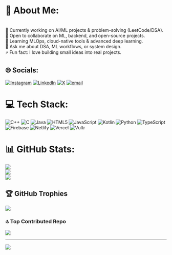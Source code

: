 # 💫 About Me:
<br>🔭 Currently working on AI/ML projects & problem-solving (LeetCode/DSA).<br>🤝 Open to collaborate on ML, backend, and open-source projects.<br>🌱 Learning MLOps, cloud-native tools & advanced deep learning.<br>💬 Ask me about DSA, ML workflows, or system design.<br>⚡ Fun fact: I love building small ideas into real projects.<br>


## 🌐 Socials:
[![Instagram](https://img.shields.io/badge/Instagram-%23E4405F.svg?logo=Instagram&logoColor=white)](https://instagram.com/https://www.instagram.com/_kartikxgupta_/) [![LinkedIn](https://img.shields.io/badge/LinkedIn-%230077B5.svg?logo=linkedin&logoColor=white)](https://linkedin.com/in/https://www.linkedin.com/in/-kartik-gupta-/) [![X](https://img.shields.io/badge/X-black.svg?logo=X&logoColor=white)](https://x.com/https://x.com/s2908kg) [![email](https://img.shields.io/badge/Email-D14836?logo=gmail&logoColor=white)](mailto:sovereign.x.kartik@gmail.com) 

# 💻 Tech Stack:
![C++](https://img.shields.io/badge/c++-%2300599C.svg?style=flat&logo=c%2B%2B&logoColor=white) ![C](https://img.shields.io/badge/c-%2300599C.svg?style=flat&logo=c&logoColor=white) ![Java](https://img.shields.io/badge/java-%23ED8B00.svg?style=flat&logo=openjdk&logoColor=white) ![HTML5](https://img.shields.io/badge/html5-%23E34F26.svg?style=flat&logo=html5&logoColor=white) ![JavaScript](https://img.shields.io/badge/javascript-%23323330.svg?style=flat&logo=javascript&logoColor=%23F7DF1E) ![Kotlin](https://img.shields.io/badge/kotlin-%237F52FF.svg?style=flat&logo=kotlin&logoColor=white) ![Python](https://img.shields.io/badge/python-3670A0?style=flat&logo=python&logoColor=ffdd54) ![TypeScript](https://img.shields.io/badge/typescript-%23007ACC.svg?style=flat&logo=typescript&logoColor=white) ![Firebase](https://img.shields.io/badge/firebase-%23039BE5.svg?style=flat&logo=firebase) ![Netlify](https://img.shields.io/badge/netlify-%23000000.svg?style=flat&logo=netlify&logoColor=#00C7B7) ![Vercel](https://img.shields.io/badge/vercel-%23000000.svg?style=flat&logo=vercel&logoColor=white) ![Vultr](https://img.shields.io/badge/Vultr-007BFC.svg?style=flat&logo=vultr)
# 📊 GitHub Stats:
![](https://github-readme-stats.vercel.app/api?username=kartikcseai&theme=dark&hide_border=false&include_all_commits=true&count_private=true)<br/>
![](https://nirzak-streak-stats.vercel.app/?user=kartikcseai&theme=dark&hide_border=false)<br/>
![](https://github-readme-stats.vercel.app/api/top-langs/?username=kartikcseai&theme=dark&hide_border=false&include_all_commits=true&count_private=true&layout=compact)

## 🏆 GitHub Trophies
![](https://github-profile-trophy.vercel.app/?username=kartikcseai&theme=radical&no-frame=false&no-bg=true&margin-w=4)

### 🔝 Top Contributed Repo
![](https://github-contributor-stats.vercel.app/api?username=kartikcseai&limit=5&theme=dark&combine_all_yearly_contributions=true)

---
[![](https://visitcount.itsvg.in/api?id=kartikcseai&icon=0&color=0)](https://visitcount.itsvg.in)
